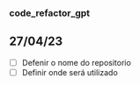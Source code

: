 ### code_refactor_gpt

## 27/04/23

- [ ]  Defenir o nome do repositorio
- [ ]  Definir onde será utilizado
